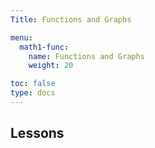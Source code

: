 ```yaml
---
Title: Functions and Graphs

menu:
  math1-func:
    name: Functions and Graphs
    weight: 20

toc: false
type: docs
---
```


## Lessons

